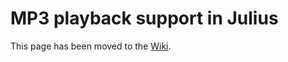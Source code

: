 # MP3 playback support in Julius

This page has been moved to the [Wiki](https://github.com/bvschaik/julius/wiki/MP3-Support).
